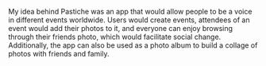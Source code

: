 My idea behind Pastiche was an app that would allow people to be a voice in different events worldwide. Users would create events, attendees of an event would add their photos to it, and everyone can enjoy browsing through their friends photo, which would facilitate social change. Additionally, the app can also be used as a photo album to build a collage of photos with friends and family.

